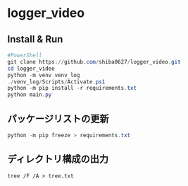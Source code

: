 # logger_video
## Install & Run
```PowerShell
#PowerShell
git clone https://github.com/shiba0627/logger_video.git
cd logger_video
python -m venv venv_log
./venv_log/Scripts/Activate.ps1
python -m pip install -r requirements.txt
python main.py
```

## パッケージリストの更新
```PowerShell
python -m pip freeze > requirements.txt 
```

## ディレクトリ構成の出力
```
tree /F /A > tree.txt
```